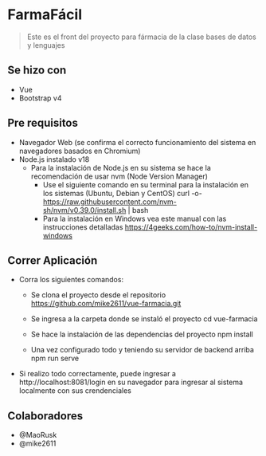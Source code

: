 # FarmaFácil

> Este es el front del proyecto para fármacia de la clase bases de datos y lenguajes

## Se hizo con

- Vue
- Bootstrap v4

## Pre requisitos

- Navegador Web (se confirma el correcto funcionamiento del sistema en navegadores basados en Chromium)
- Node.js instalado v18
  - Para la instalación de Node.js en su sistema se hace la recomendación de usar nvm (Node Version Manager) 
    - Use el siguiente comando en su terminal para la instalación en los sistemas (Ubuntu, Debian y CentOS) curl -o- https://raw.githubusercontent.com/nvm-sh/nvm/v0.39.0/install.sh | bash
    - Para la instalación en Windows vea este manual con las instrucciones detalladas https://4geeks.com/how-to/nvm-install-windows


## Correr Aplicación

- Corra los siguientes comandos:
  - Se clona el proyecto desde el repositorio https://github.com/mike2611/vue-farmacia.git

  - Se ingresa a la carpeta donde se instaló el proyecto cd vue-farmacia

  - Se hace la instalación de las dependencias del proyecto npm install

  - Una vez configurado todo y teniendo su servidor de backend arriba npm run serve

- Si realizo todo correctamente, puede ingresar a http://localhost:8081/login en su navegador para ingresar al sistema localmente con sus crendenciales

## Colaboradores
- @MaoRusk
- @mike2611
